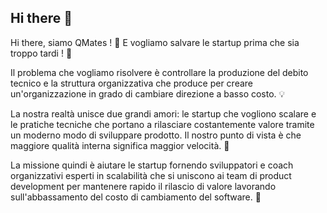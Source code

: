 ## Hi there 👋

Hi there, siamo QMates ! 👋 E vogliamo salvare le startup prima che sia troppo tardi ! 🦸

Il problema che vogliamo risolvere è controllare la produzione del debito tecnico e la struttura organizzativa che produce per creare un'organizzazione in grado di cambiare direzione a basso costo. 💡

La nostra realtà unisce due grandi amori: le startup che vogliono scalare e le pratiche tecniche che portano a rilasciare costantemente valore tramite un moderno modo di sviluppare prodotto.
Il nostro punto di vista è che maggiore qualità interna significa maggior velocità. 🌈

La missione quindi è aiutare le startup fornendo sviluppatori e coach organizzativi esperti in scalabilità che si uniscono ai team di product development
per mantenere rapido il rilascio di valore lavorando sull'abbassamento del costo di cambiamento del software. 🧙

<!--

**Here are some ideas to get you started:**

🙋‍♀️ A short introduction - what is your organization all about?
🌈 Contribution guidelines - how can the community get involved?
👩‍💻 Useful resources - where can the community find your docs? Is there anything else the community should know?
🍿 Fun facts - what does your team eat for breakfast?
🧙 Remember, you can do mighty things with the power of [Markdown](https://docs.github.com/github/writing-on-github/getting-started-with-writing-and-formatting-on-github/basic-writing-and-formatting-syntax)
-->
